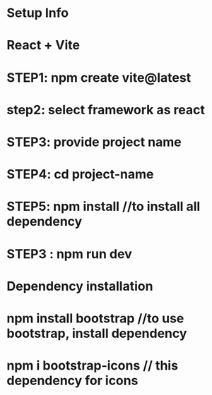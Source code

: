 # Setup Info

# React + Vite
# STEP1: npm create vite@latest
# step2: select framework as react
# STEP3: provide project name
# STEP4: cd project-name
# STEP5: npm install //to install all dependency
# STEP3 : npm run dev

<!-- https://babeljs.io/       //compile jsx into javascript -->

# Dependency installation
# npm install bootstrap     //to use bootstrap, install dependency 
# npm i bootstrap-icons      // this dependency for icons


